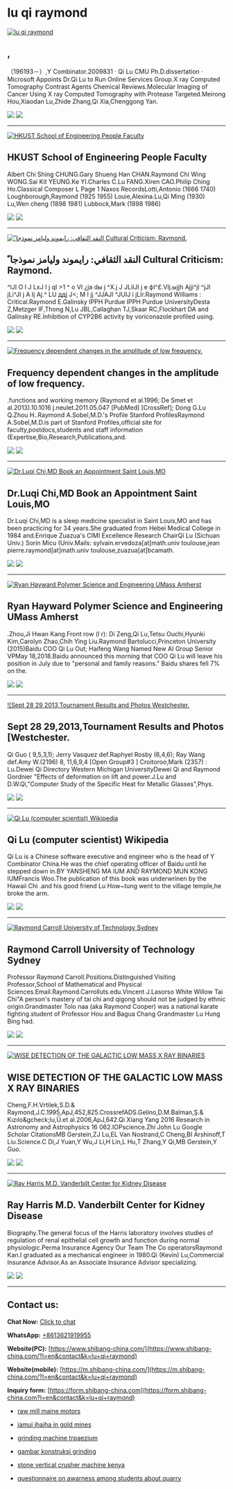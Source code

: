 # lu qi raymond

<a href="https://swt.shibang-china.com/?l=en&img&k=lu+qi+raymond" target="_blank">![lu qi raymond](http://static.shibang-china.com/all-800x300/597.jpg)</a>

## ,
（196193－）,Y Combinator.2009831 &middot; Qi Lu CMU Ph.D.dissertation &middot; Microsoft Appoints Dr.Qi Lu to Run Online Services Group.X ray Computed Tomography Contrast Agents Chemical Reviews.Molecular Imaging of Cancer Using X ray Computed Tomography with Protease Targeted.Meirong Hou,Xiaodan Lu,Zhide Zhang,Qi Xia,Chenggong Yan.


<a href="https://whatsapp.shibangsoft.com/WhatsApp.php" target="_blank" title="WhatsApp">![](http://static.shibang-china.com/icon/whatsapp.png)</a> <a href="https://swt.shibang-china.com/?l=en&icon&k=lu+qi+raymond" target="_blank">![](http://static.shibang-china.com/icon/chat-en.png)</a>

---

<a href="https://swt.shibang-china.com/?l=en&img&k=lu+qi+raymond" target="_blank">![HKUST School of Engineering People Faculty](http://static.shibang-china.com/all-800x300/449.jpg)</a>

## HKUST School of Engineering People Faculty
Albert Chi Shing CHUNG.Gary Shueng Han CHAN.Raymond Chi Wing WONG.Sai Kit YEUNG.Ke YI.Charles C.Lu FANG.Xiren CAO.Philip Ching Ho.Classical Composer L Page 1 Naxos RecordsLotti,Antonio (1666 1740) Loughborough,Raymond (1925 1955) Louie,Alexina.Lu,Qi Ming (1930) Lu,Wen cheng (1898 1981) Lubbock,Mark (1898 1986)


<a href="https://whatsapp.shibangsoft.com/WhatsApp.php" target="_blank" title="WhatsApp">![](http://static.shibang-china.com/icon/whatsapp.png)</a> <a href="https://swt.shibang-china.com/?l=en&icon&k=lu+qi+raymond" target="_blank">![](http://static.shibang-china.com/icon/chat-en.png)</a>

---

<a href="https://swt.shibang-china.com/?l=en&img&k=lu+qi+raymond" target="_blank">![النقد الثقافي: رايموند وليامز نموذﺟﺎﹰ Cultural Criticism: Raymond.](http://static.shibang-china.com/all-800x300/385.jpg)</a>

## النقد الثقافي: رايموند وليامز نموذﺟﺎﹰ Cultural Criticism: Raymond.
^lJI O I J LxJ I j qI &gt;1 ^ o VI ¿ja dы j ^X.j J JLilJI j e фl^£.VIj.ыjjh Ajji^jl ^jJI jLi^JI j A Ij Aj.^ LU ддj J&lt;; M I jj ^JJAJI ^JUIJ i jLlr.Raymond Williams : Critical.Raymond E.Galinsky IPPH Purdue IPPH Purdue UniversityDesta Z,Metzger IF,Thong N,Lu JBL,Callaghan TJ,Skaar RC,Flockhart DA and Galinsky RE.Inhibition of CYP2B6 activity by voriconazole profiled using.


<a href="https://whatsapp.shibangsoft.com/WhatsApp.php" target="_blank" title="WhatsApp">![](http://static.shibang-china.com/icon/whatsapp.png)</a> <a href="https://swt.shibang-china.com/?l=en&icon&k=lu+qi+raymond" target="_blank">![](http://static.shibang-china.com/icon/chat-en.png)</a>

---

<a href="https://swt.shibang-china.com/?l=en&img&k=lu+qi+raymond" target="_blank">![Frequency dependent changes in the amplitude of low frequency.](http://static.shibang-china.com/all-800x300/1057.jpg)</a>

## Frequency dependent changes in the amplitude of low frequency.
.functions and working memory (Raymond et al.1996; De Smet et al.2013).10.1016 j.neulet.2011.05.047 [PubMed] [CrossRef]; Dong G.Lu Q.Zhou H..Raymond A.Sobel,M.D.&#39;s Profile Stanford ProfilesRaymond A.Sobel,M.D.is part of Stanford Profiles,official site for faculty,postdocs,students and staff information (Expertise,Bio,Research,Publications,and.


<a href="https://whatsapp.shibangsoft.com/WhatsApp.php" target="_blank" title="WhatsApp">![](http://static.shibang-china.com/icon/whatsapp.png)</a> <a href="https://swt.shibang-china.com/?l=en&icon&k=lu+qi+raymond" target="_blank">![](http://static.shibang-china.com/icon/chat-en.png)</a>

---

<a href="https://swt.shibang-china.com/?l=en&img&k=lu+qi+raymond" target="_blank">![Dr.Luqi Chi,MD Book an Appointment Saint Louis,MO](http://static.shibang-china.com/all-800x300/18.jpg)</a>

## Dr.Luqi Chi,MD Book an Appointment Saint Louis,MO
Dr.Luqi Chi,MD is a sleep medicine specialist in Saint Louis,MO and has been practicing for 34 years.She graduated from Hebei Medical College in 1984 and.Enrique Zuazua&#39;s CIMI Excellence Research ChairQi Lu (Sichuan Univ.) Sorin Micu (Univ.Mails: sylvain.ervedoza[at]math.univ toulouse,jean pierre.raymond[at]math.univ toulouse,zuazua[at]bcamath.


<a href="https://whatsapp.shibangsoft.com/WhatsApp.php" target="_blank" title="WhatsApp">![](http://static.shibang-china.com/icon/whatsapp.png)</a> <a href="https://swt.shibang-china.com/?l=en&icon&k=lu+qi+raymond" target="_blank">![](http://static.shibang-china.com/icon/chat-en.png)</a>

---

<a href="https://swt.shibang-china.com/?l=en&img&k=lu+qi+raymond" target="_blank">![Ryan Hayward Polymer Science and Engineering UMass Amherst](http://static.shibang-china.com/all-800x300/917.jpg)</a>

## Ryan Hayward Polymer Science and Engineering UMass Amherst
.Zhou,Ji Hwan Kang.Front row (l r): Di Zeng,Qi Lu,Tetsu Ouchi,Hyunki Kim,Carolyn Zhao,Chih Ying Liu.Raymond Bartolucci,Princeton University (2015)Baidu COO Qi Lu Out; Haifeng Wang Named New AI Group Senior VPMay 18,2018.Baidu announced this morning that COO Qi Lu will leave his position in July due to "personal and family reasons." Baidu shares fell 7% on the.


<a href="https://whatsapp.shibangsoft.com/WhatsApp.php" target="_blank" title="WhatsApp">![](http://static.shibang-china.com/icon/whatsapp.png)</a> <a href="https://swt.shibang-china.com/?l=en&icon&k=lu+qi+raymond" target="_blank">![](http://static.shibang-china.com/icon/chat-en.png)</a>

---

<a href="https://swt.shibang-china.com/?l=en&img&k=lu+qi+raymond" target="_blank">![Sept 28 29,2013,Tournament Results and Photos [Westchester.](http://static.shibang-china.com/all-800x300/402.jpg)</a>

## Sept 28 29,2013,Tournament Results and Photos [Westchester.
Qi Guo ( 9,5,3,1); Jerry Vasquez def.Raphyel Rosby (6,4,6); Ray Wang def.Amy W.(2196) 8, 11,6,9,4 [Open Group#3 ] Croitoroo,Mark (2357) : Lu.Dewei Qi Directory Western Michigan UniversityDewei Qi and Raymond Gordnier "Effects of deformation on lift and power.J.Lu and D.W.Qi,"Computer Study of the Specific Heat for Metallic Glasses",Phys.


<a href="https://whatsapp.shibangsoft.com/WhatsApp.php" target="_blank" title="WhatsApp">![](http://static.shibang-china.com/icon/whatsapp.png)</a> <a href="https://swt.shibang-china.com/?l=en&icon&k=lu+qi+raymond" target="_blank">![](http://static.shibang-china.com/icon/chat-en.png)</a>

---

<a href="https://swt.shibang-china.com/?l=en&img&k=lu+qi+raymond" target="_blank">![Qi Lu (computer scientist) Wikipedia](http://static.shibang-china.com/all-800x300/475.jpg)</a>

## Qi Lu (computer scientist) Wikipedia
Qi Lu is a Chinese software executive and engineer who is the head of Y Combinator China.He was the chief operating officer of Baidu until he stepped down in.BY YANSHENG MA lUM AND RAYMOND MUN KONG lUMFrancis Woo.The publication of this book was underwrinen by the Hawaii Chi .and his good friend Lu How~tung went to the village temple,he broke the arm.


<a href="https://whatsapp.shibangsoft.com/WhatsApp.php" target="_blank" title="WhatsApp">![](http://static.shibang-china.com/icon/whatsapp.png)</a> <a href="https://swt.shibang-china.com/?l=en&icon&k=lu+qi+raymond" target="_blank">![](http://static.shibang-china.com/icon/chat-en.png)</a>

---

<a href="https://swt.shibang-china.com/?l=en&img&k=lu+qi+raymond" target="_blank">![Raymond Carroll University of Technology Sydney](http://static.shibang-china.com/all-800x300/740.jpg)</a>

## Raymond Carroll University of Technology Sydney
Professor Raymond Carroll.Positions.Distinguished Visiting Professor,School of Mathematical and Physical Sciences.Email.Raymond.Carrolluts.edu.Vincent J.Lasorso White Willow Tai Chi&quot;A person&#39;s mastery of tai chi and qigong should not be judged by ethnic origin.Grandmaster Tolo naa (aka Raymond Cooper) was a national karate fighting.student of Professor Hou and Bagua Chang Grandmaster Lu Hung Bing had.


<a href="https://whatsapp.shibangsoft.com/WhatsApp.php" target="_blank" title="WhatsApp">![](http://static.shibang-china.com/icon/whatsapp.png)</a> <a href="https://swt.shibang-china.com/?l=en&icon&k=lu+qi+raymond" target="_blank">![](http://static.shibang-china.com/icon/chat-en.png)</a>

---

<a href="https://swt.shibang-china.com/?l=en&img&k=lu+qi+raymond" target="_blank">![WISE DETECTION OF THE GALACTIC LOW MASS X RAY BINARIES](http://static.shibang-china.com/all-800x300/1130.jpg)</a>

## WISE DETECTION OF THE GALACTIC LOW MASS X RAY BINARIES
Cheng,F.H.Vrtilek,S.D.&amp; Raymond,J.C.1995,ApJ,452,825.CrossrefADS.Gelino,D.M.Balman,Ş.&amp; Kızılo&amp;gcheck;lu,Ü.et al.2006,ApJ,642.Qi Xiang Yang 2016 Research in Astronomy and Astrophysics 16 062.IOPscience.Zhi John Lu Google Scholar CitationsMB Gerstein,ZJ Lu,EL Van Nostrand,C Cheng,BI Arshinoff,T Liu.Science.C Di,J Yuan,Y Wu,J Li,H Lin,L Hu,T Zhang,Y Qi,MB Gerstein,Y Guo.


<a href="https://whatsapp.shibangsoft.com/WhatsApp.php" target="_blank" title="WhatsApp">![](http://static.shibang-china.com/icon/whatsapp.png)</a> <a href="https://swt.shibang-china.com/?l=en&icon&k=lu+qi+raymond" target="_blank">![](http://static.shibang-china.com/icon/chat-en.png)</a>

---

<a href="https://swt.shibang-china.com/?l=en&img&k=lu+qi+raymond" target="_blank">![Ray Harris M.D. Vanderbilt Center for Kidney Disease](http://static.shibang-china.com/all-800x300/733.jpg)</a>

## Ray Harris M.D. Vanderbilt Center for Kidney Disease
Biography.The general focus of the Harris laboratory involves studies of regulation of renal epithelial cell growth and function during normal physiologic.Perma Insurance Agency Our Team The Co operatorsRaymond Kan.I graduated as a mechanical engineer in 1980.Qi (Kevin) Lu,Commercial Insurance Advisor.As an Associate Insurance Advisor specializing.


<a href="https://whatsapp.shibangsoft.com/WhatsApp.php" target="_blank" title="WhatsApp">![](http://static.shibang-china.com/icon/whatsapp.png)</a> <a href="https://swt.shibang-china.com/?l=en&icon&k=lu+qi+raymond" target="_blank">![](http://static.shibang-china.com/icon/chat-en.png)</a>

---
## Contact us:

**Chat Now:** [Click to chat](https://swt.shibang-china.com?l=en&contact&k=lu+qi+raymond)

**WhatsApp:**  [+8613621919955](https://whatsapp.shibangsoft.com/WhatsApp.php)

**Website(PC):** [https://www.shibang-china.com/](https://www.shibang-china.com/?l=en&contact&k=lu+qi+raymond)

**Website(mobile):** [https://m.shibang-china.com/](https://m.shibang-china.com/?l=en&contact&k=lu+qi+raymond)

**Inquiry form:** [https://form.shibang-china.com](https://form.shibang-china.com?l=en&contact&k=lu+qi+raymond)

* [raw mill maine motors](../131/raw%20mill%20maine%20motors.md)

* [jamui jhajha in gold mines](../132/jamui%20jhajha%20in%20gold%20mines.md)

* [grinding machine trpaezium](../137/grinding%20machine%20trpaezium.md)

* [gambar konstruksi grinding](../126/gambar%20konstruksi%20grinding.md)

* [stone vertical crusher machine kenya](../133/stone%20vertical%20crusher%20machine%20kenya.md)

* [questionnaire on awarness among students about quarry](../130/questionnaire%20on%20awarness%20among%20students%20about%20quarry.md)